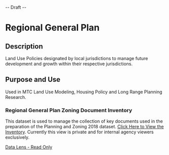 -- Draft --
# Regional General Plan

## Description
Land Use Policies designated by local jurisdictions to manage future development and growth within their respective jurisdictions.

## Purpose and Use  
Used in MTC Land Use Modeling, Housing Policy and Long Range Planning Research.

### Regional General Plan Zoning Document Inventory
This dataset is used to manage the collection of key documents used in the preparation of the Planning and Zoning 2018 dataset.  [Click Here to View the Inventory](https://mtc.data.socrata.com/dataset/Regional_General_Plan_Zoning_Document_Inventory/akeh-uvij). Currently this view is private and for internal agency viewers exclusively.  

[Data Lens - Read Only](https://mtc.data.socrata.com/view/dwzg-k3ei)
